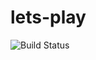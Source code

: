 # lets-play
![Build Status](https://github.com/osorioabel/lets-play/actions/workflows/CI.yml/badge.svg)

